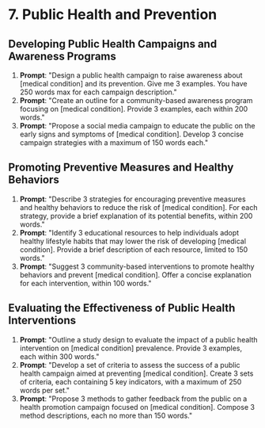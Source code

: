 # 7. Public Health and Prevention

## Developing Public Health Campaigns and Awareness Programs
1. **Prompt**: "Design a public health campaign to raise awareness about [medical condition] and its prevention. Give me 3 examples. You have 250 words max for each campaign description."
2. **Prompt**: "Create an outline for a community-based awareness program focusing on [medical condition]. Provide 3 examples, each within 200 words."
3. **Prompt**: "Propose a social media campaign to educate the public on the early signs and symptoms of [medical condition]. Develop 3 concise campaign strategies with a maximum of 150 words each."

## Promoting Preventive Measures and Healthy Behaviors
1. **Prompt**: "Describe 3 strategies for encouraging preventive measures and healthy behaviors to reduce the risk of [medical condition]. For each strategy, provide a brief explanation of its potential benefits, within 200 words."
2. **Prompt**: "Identify 3 educational resources to help individuals adopt healthy lifestyle habits that may lower the risk of developing [medical condition]. Provide a brief description of each resource, limited to 150 words."
3. **Prompt**: "Suggest 3 community-based interventions to promote healthy behaviors and prevent [medical condition]. Offer a concise explanation for each intervention, within 100 words."

## Evaluating the Effectiveness of Public Health Interventions
1. **Prompt**: "Outline a study design to evaluate the impact of a public health intervention on [medical condition] prevalence. Provide 3 examples, each within 300 words."
2. **Prompt**: "Develop a set of criteria to assess the success of a public health campaign aimed at preventing [medical condition]. Create 3 sets of criteria, each containing 5 key indicators, with a maximum of 250 words per set."
3. **Prompt**: "Propose 3 methods to gather feedback from the public on a health promotion campaign focused on [medical condition]. Compose 3 method descriptions, each no more than 150 words."